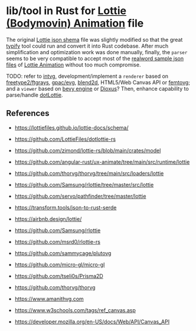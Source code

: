 
# lib/tool in Rust for [Lottie (Bodymovin) Animation](https://lottiefiles.com) file

The original [Lottie json shema](https://lottiefiles.github.io/lottie-docs/schema/) file was slightly modified so that the great [typify](https://github.com/oxidecomputer/typify) tool could run and convert it into Rust codebase. After much simplification and optimization work was done manually, finally, the `parser` seems to be very compatible to accept most of the [realword sample json files](https://github.com/zimond/lottie-rs/blob/main/fixtures) of [Lottie Animation](https://airbnb.design/lottie/) without too much compromise.

TODO: refer to [intvg](https://github.com/mhfan/intvg), development/implement a `renderer` based on [freetype2/ftgrays](https://gitlab.freedesktop.org/freetype/freetype/-/blob/master/src/smooth/ftgrays.c), [gpac/evg](https://github.com/gpac/gpac/tree/master/src/evg), [blend2d](https://github.com/blend2d/blend2d), HTML5/Web Canvas API or [femtovg](https://github.com/femtovg/femtovg); and a `viewer` based on [bevy engine](https://github.com/bevyengine/bevy) or [Dioxus](https://github.com/DioxusLabs/dioxus)? Then, enhance capability to parse/handle [dotLottie](https://dotlottie.io/structure/#dotlottie-structure).

## References

* <https://lottiefiles.github.io/lottie-docs/schema/>
* <https://github.com/LottieFiles/dotlottie-rs>

* <https://github.com/zimond/lottie-rs/blob/main/crates/model>
* <https://github.com/angular-rust/ux-animate/tree/main/src/runtime/lottie>
* <https://github.com/thorvg/thorvg/tree/main/src/loaders/lottie>
* <https://github.com/Samsung/rlottie/tree/master/src/lottie>
* <https://github.com/servo/pathfinder/tree/master/lottie>
* <https://transform.tools/json-to-rust-serde>
* <https://airbnb.design/lottie/>

* <https://github.com/Samsung/rlottie>
* <https://github.com/msrd0/rlottie-rs>
* <https://github.com/sammycage/plutovg>
* <https://github.com/micro-gl/micro-gl>
* <https://github.com/tseli0s/Prisma2D>
* <https://github.com/thorvg/thorvg>
* <https://www.amanithvg.com>
* <https://www.w3schools.com/tags/ref_canvas.asp>
* <https://developer.mozilla.org/en-US/docs/Web/API/Canvas_API>
